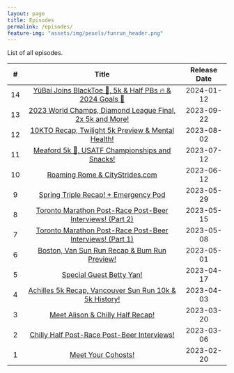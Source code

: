 ```yaml
---
layout: page
title: Episodes
permalink: /episodes/
feature-img: "assets/img/pexels/funrun_header.png"
---
```


List of all episodes.

|   #   |                                                        Title                                                        | Release Date |
| :---: | :-----------------------------------------------------------------------------------------------------------------: | :----------: |
|  14   |  [YüBaí Joins BlackToe 🥳, 5k & Half PBs 🔥 & 2024 Goals 🎯](https://runforthefunofit.com/2024/01/12/Episode-14.html)  |  2024-01-12  |
|  13   | [2023 World Champs, Diamond League Final, 2x 5k and More!](https://runforthefunofit.com/2023/09/22/Episode-13.html) |  2023-09-22  |
|  12   |    [10KTO Recap, Twilight 5k Preview & Mental Health!](https://runforthefunofit.com/2023/08/02/Episode-12.html)     |  2023-08-02  |
|  11   |      [Meaford 5k 🥇, USATF Championships and Snacks!](https://runforthefunofit.com/2023/07/12/Episode-11.html)       |  2023-07-12  |
|  10   |              [Roaming Rome & CityStrides.com](https://runforthefunofit.com/2023/06/12/Episode-10.html)              |  2023-06-12  |
|   9   |           [Spring Triple Recap! + Emergency Pod](https://runforthefunofit.com/2023/05/29/Episode-9.html)            |  2023-05-29  |
|   8   | [Toronto Marathon Post-Race Post-Beer Interviews! (Part 2)](https://runforthefunofit.com/2023/05/15/Episode-8.html) |  2023-05-15  |
|   7   | [Toronto Marathon Post-Race Post-Beer Interviews! (Part 1)](https://runforthefunofit.com/2023/05/08/Episode-7.html) |  2023-05-08  |
|   6   |       [Boston, Van Sun Run Recap & Bum Run Preview!](https://runforthefunofit.com/2023/05/01/Episode-6.html)        |  2023-05-01  |
|   5   |                 [Special Guest Betty Yan!](https://runforthefunofit.com/2023/04/17/Episode-5.html)                  |  2023-04-17  |
|   4   |  [Achilles 5k Recap, Vancouver Sun Run 10k & 5k History!](https://runforthefunofit.com/2023/04/03/Episode-4.html)   |  2023-04-03  |
|   3   |             [Meet Alison & Chilly Half Recap!](https://runforthefunofit.com/2023/03/20/Episode-3.html)              |  2023-03-20  |
|   2   |        [Chilly Half Post-Race Post-Beer Interviews!](https://runforthefunofit.com/2023/03/06/Episode-2.html)        |  2023-03-06  |
|   1   |                    [Meet Your Cohosts!](https://runforthefunofit.com/2023/02/20/Episode-1.html)                     |  2023-02-20  |
